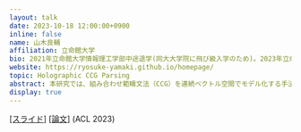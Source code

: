 ```yaml
---
layout: talk
date: 2023-10-18 12:00:00+0900
inline: false
name: 山木良輔
affiliation: 立命館大学
bio: 2021年立命館大学情報理工学部中途退学(同大大学院に飛び級入学のため)。2023年立命館大学大学院情報理工学研究科博士前期課程修了。修士(工学)。現在、立命館大学大学院情報理工学研究科博士後期課程に在学中。立命館先進研究アカデミー学生フェロー。
website: https://ryosuke-yamaki.github.io/homepage/ 
topic: Holographic CCG Parsing
abstract: 本研究では、組み合わせ範疇文法（CCG）を連続ベクトル空間でモデル化する手法であるHolographic CCG（Hol-CCG）を提案します。本手法では、単語や句の分散表現を再帰的に合成することによって、これらの階層関係と依存関係を明示的に捉えることを狙います。Hol-CCGは高い構文解析性能を達成しており、また、合成される句の分散表現はSpan-based Parsingにも適用可能です。トークでは本研究の紹介に加えて、未解決の課題や実世界情報との統合など、今後の展開についても触れます。
display: true
---
```

[[スライド]](https://drive.google.com/file/d/1iMKDKrNg-PLgBNVKVonYZ1q-VeNjpO5Z/view) [[論文]](https://aclanthology.org/2023.acl-long.15/) (ACL 2023)
